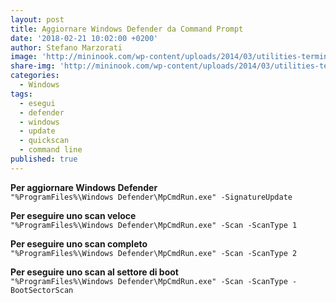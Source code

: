 ```yaml
---
layout: post
title: Aggiornare Windows Defender da Command Prompt
date: '2018-02-21 10:02:00 +0200'
author: Stefano Marzorati
image: 'http://mininook.com/wp-content/uploads/2014/03/utilities-terminal-icon.png'
share-img: 'http://mininook.com/wp-content/uploads/2014/03/utilities-terminal-icon.png'
categories:
  - Windows
tags:
  - esegui
  - defender
  - windows
  - update
  - quickscan
  - command line
published: true
---
```

**Per aggiornare Windows Defender**   
`"%ProgramFiles%\Windows Defender\MpCmdRun.exe" -SignatureUpdate`

**Per eseguire uno scan veloce**   
`"%ProgramFiles%\Windows Defender\MpCmdRun.exe" -Scan -ScanType 1`

**Per eseguire uno scan completo**   
`"%ProgramFiles%\Windows Defender\MpCmdRun.exe" -Scan -ScanType 2`

**Per eseguire uno scan al settore di boot**   
`"%ProgramFiles%\Windows Defender\MpCmdRun.exe" -Scan -ScanType -BootSectorScan`
